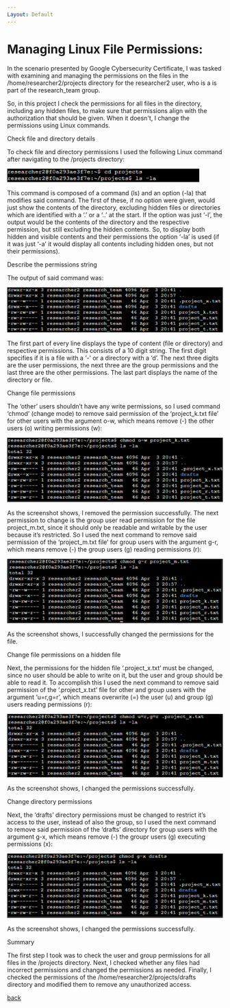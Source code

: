 ```yaml
---
Layout: Default
---
```


# Managing Linux File Permissions: 

In the scenario presented by Google Cybersecurity Certificate, I was tasked with examining and managing the permissions on the files in the /home/researcher2/projects directory for the researcher2 user, who is a is part of the research_team group. 

So, in this project I check the permissions for all files in the directory, including any hidden files, to make sure that permissions align with the authorization that should be given. When it doesn't, I change the permissions using Linux commands. 


Check file and directory details 

To check file and directory permissions I used the following Linux command after navigating to the /projects directory: 

![LinuxPerm1](https://github.com/Rafael-Santamaria-Ortega/Rafael-Santamaria-Ortega.github.io/blob/main/LinuxPerm1.png)

This command is composed of a command (ls) and an option (-la) that modifies said command. The first of these, if no option were given, would just show the contents of the directory, excluding hidden files or directories which are identified with a ‘.’ or a ‘..’ at the start. If the option was just ‘-l’, the output would be the contents of the directory and the respective permission, but still excluding the hidden contents. So, to display both hidden and visible contents and their permissions the option ‘-la’ is used (if it was just ‘-a’ it would display all contents including hidden ones, but not their permissions). 

Describe the permissions string 

The output of said command was: 

![LinuxPerm2](https://github.com/Rafael-Santamaria-Ortega/Rafael-Santamaria-Ortega.github.io/blob/main/LinuxPerm2.png)

The first part of every line displays the type of content (file or directory) and respective permissions. This consists of a 10 digit string. The first digit specifies if it is a file with a ‘-’ or a directory with a ‘d’. The next three digits are the user permissions, the next three are the group permissions and the last three are the other permissions. The last part displays the name of the directory or file.  

Change file permissions 

The ‘other’ users shouldn’t have any write permissions, so I used command ‘chmod’ (change mode) to remove said permission of the ‘project_k.txt file’ for other users with the argument o-w, which means remove (-) the other users (o) writing permissions (w): 

![LinuxPerm3](https://github.com/Rafael-Santamaria-Ortega/Rafael-Santamaria-Ortega.github.io/blob/main/LinuxPerm3.png)

As the screenshot shows, I removed the permission successfully. The next permission to change is the group user read permission for the file project_m.txt, since it should only be readable and writable by the user because it’s restricted. So I used the next command to remove said permission of the ‘project_m.txt file’ for group users with the argument g-r, which means remove (-) the group users (g) reading permissions (r): 

![LinuxPerm4](https://github.com/Rafael-Santamaria-Ortega/Rafael-Santamaria-Ortega.github.io/blob/main/LinuxPerm4.png) 

As the screenshot shows, I successfully changed the permissions for the file.  

Change file permissions on a hidden file 

Next, the permissions for the hidden file ‘.project_x.txt’ must be changed, since no user should be able to write on it, but the user and group should be able to read it. To accomplish this I used the next command to remove said permission of the ‘.project_x.txt’ file for other and group users with the argument ‘u=r,g=r’, which means overwrite (=) the user (u) and group (g) users reading permissions (r): 

![LinuxPerm5](https://github.com/Rafael-Santamaria-Ortega/Rafael-Santamaria-Ortega.github.io/blob/main/LinuxPerm5.png)

As the screenshot shows, I changed the permissions successfully. 

Change directory permissions 

Next, the ‘drafts’ directory permissions must be changed to restrict it’s access to the user, instead of also the group, so I used the next command to remove said permission of the ‘drafts’ directory for group users with the argument g-x, which means remove (-) the groupr users (g) executing permissions (x): 

![LinuxPerm6](https://github.com/Rafael-Santamaria-Ortega/Rafael-Santamaria-Ortega.github.io/blob/main/LinuxPerm6.png)  

As the screenshot shows, I changed the permissions successfully. 

Summary 

The first step I took was to check the user and group permissions for all files in the /projects directory. Next, I checked whether any files had incorrect permissions and changed the permissions as needed. Finally, I checked the permissions of the /home/researcher2/projects/drafts directory and modified them to remove any unauthorized access. 

[back](./)
